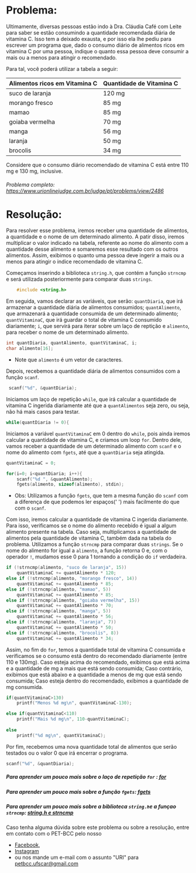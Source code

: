 # Problema:
Ultimamente, diversas pessoas estão indo à Dra. Cláudia Café com Leite para saber se estão consumindo a quantidade recomendada diária de vitamina C. Isso tem a deixado exausta, e por isso ela lhe pediu para escrever um programa que, dado o consumo diário de alimentos ricos em vitamina C por uma pessoa, indique o quanto essa pessoa deve consumir a mais ou a menos para atingir o recomendado.

Para tal, você poderá utilizar a tabela a seguir:

Alimentos ricos em Vitamina C | Quantidade de Vitamina C
------------------------------| -----------------------
suco de laranja               | 120 mg
morango fresco                | 85 mg
mamao                         | 85 mg
goiaba vermelha               | 70 mg
manga                         | 56 mg
laranja                       | 50 mg
brocolis                      | 34 mg

Considere que o consumo diário recomendado de vitamina C está entre 110 mg e 130 mg, inclusive.

###### Problema completo: https://www.urionlinejudge.com.br/judge/pt/problems/view/2486

# Resolução:
Para resolver esse problema, iremos receber uma quantidade de alimentos, a quantidade e o nome de um determinado alimento. A patir disso, iremos multiplicar o valor indicado na tabela, referente ao nome do alimento com a quantidade desse alimento e somaremos esse resultado com os outros alimentos. Assim, exibimos o quanto uma pessoa deve ingerir a mais ou a menos para atingir o indice recomendado de vitamina C.

Começamos inserindo a biblioteca `string.h`, que contém a função `strncmp` e será utilizada posteriormente para comparar duas `strings`.
```c
	#include <string.h>
```

Em seguida, vamos declarar as variáveis, que serão: `quantDiaria`, que irá armazenar a quantidade diária de alimentos consumidos; `quantAlimento`, que armazenará a quantidade consumida de um determinado alimento; `quantVitaminaC`, que irá guardar o total de vitamina C consumido diariamente; `i`, que servirá para iterar sobre um laço de reptição e `alimento`, para receber o nome de um determinado alimento.
```c
int quantDiaria, quantAlimento, quantVitaminaC, i;
char alimento[16];
```
* Note que `alimento` é um vetor de caracteres.

Depois, recebemos a quantidade diária de alimentos consumidos com a função `scanf`.
```c
 scanf("%d", &quantDiaria);
```

Iniciamos um laço de repetição `while`, que irá calcular a quantidade de vitamina C ingerida diariamente até que a `quantAlimentos` seja zero, ou seja, não há mais casos para testar. 
```c
while(quantDiaria != 0){  
```

Iniciamos a variável `quantVitaminaC` em 0 dentro do `while`, pois ainda iremos calcular a quantidade de vitamina C, e criamos um loop `for`. Dentro dele, vamos receber a quantidade de um determinado alimento com `scanf` e o nome do alimento com `fgets`, até que a `quantDiaria` seja atingida. 
```c
quantVitaminaC = 0;

for(i=0; i<quantDiaria; i++){
	scanf("%d ", &quantAlimento);
	fgets(alimento, sizeof(alimento), stdin); 
```
 * Obs: Utilizamos a função `fgets`, que tem a mesma função do `scanf` com a diferença de que podemos ler espaços(' ') mais facilmente do que com o `scanf`.

Com isso, iremos calcular a quantidade de vitamina C ingerida diariamente. Para isso, verificamos se o nome do alimento recebido é igual a algum alimento presente na tabela. Caso seja, multiplicamos a quantidade de alimentos pela quantidade de vitamina C, também dada na tabela do problema. 
Utilizamos a função `strncmp` para comparar duas `strings`. Se o nome do alimento for igual a `alimento`, a função retorna 0 e, com o operador `!`, mudamos esse 0 para 1 tornando a condição do `if` verdadeira.  
```c
if (!strncmp(alimento, "suco de laranja", 15))
	quantVitaminaC += quantAlimento * 120;
else if (!strncmp(alimento, "morango fresco", 14))
	quantVitaminaC += quantAlimento * 85;
else if (!strncmp(alimento, "mamao", 5))
	quantVitaminaC += quantAlimento * 85;
else if (!strncmp(alimento, "goiaba vermelha", 15))
	quantVitaminaC += quantAlimento * 70;
else if (!strncmp(alimento, "manga", 5))
	quantVitaminaC += quantAlimento * 56;
else if (!strncmp(alimento, "laranja", 7))
	quantVitaminaC += quantAlimento * 50;
else if (!strncmp(alimento, "brocolis", 8))
	quantVitaminaC += quantAlimento * 34;
```

Assim, no fim do `for`, temos a quantidade total de vitamina C consumida e verificamos se o consumo está dentro do recomendado diariamente (entre 110 e 130mg). 
Caso esteja acima do recomendado, exibimos que está acima e a quantidade de mg a mais que está sendo consumida; 
Caso contrário, exibimos que está abaixo e a quantidade a menos de mg que está sendo consumida;
Caso esteja dentro do recomendado, exibimos a quantidade de mg consumida.    
```c
if(quantVitaminaC>130)
	printf("Menos %d mg\n", quantVitaminaC-130);

else if(quantVitaminaC<110)
	printf("Mais %d mg\n", 110-quantVitaminaC);
		
else
	printf("%d mg\n", quantVitaminaC);
```

Por fim, recebemos uma nova quantidade total de alimentos que serão testados ou o valor 0 que irá encerrar o programa.
```c
scanf("%d", &quantDiaria); 
```

##### Para aprender um pouco mais sobre o laço de repetição `for` : [for](http://linguagemc.com.br/a-estrutura-de-repeticao-for-em-c/)
##### Para aprender um pouco mais sobre a função `fgets`: [fgets](https://aprendendoc.wordpress.com/tag/fgets/)
##### Para aprender um pouco mais sobre a biblioteca `string.h`e a funçao `strncmp`: [string.h e strncmp](http://linguagemc.com.br/a-biblioteca-string-h/)

Caso tenha alguma dúvida sobre este problema ou sobre a resolução, entre em contato com o PET-BCC pelo nosso
* [Facebook](https://www.facebook.com/petbcc/),
* [Instagram](https://www.instagram.com/petbcc.ufscar/)
* ou nos mande um e-mail com o assunto "URI" para  petbcc.ufscar@gmail.com


